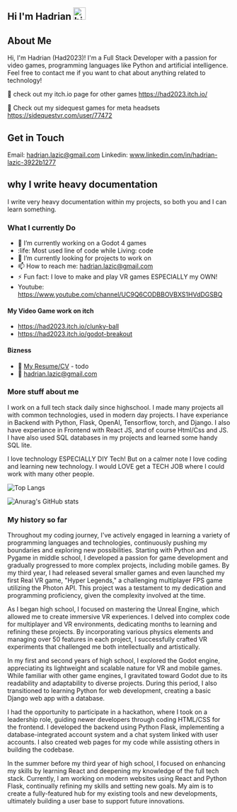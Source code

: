 ## Hi I'm Hadrian <img src="https://user-images.githubusercontent.com/1303154/88677602-1635ba80-d120-11ea-84d8-d263ba5fc3c0.gif" width="28px" height="28px" alt="hi">

## About Me
Hi, I'm Hadrian (Had2023)! I'm a Full Stack Developer with a passion for video games, programming languages like Python and artificial intelligence. Feel free to contact me if you want to chat about anything related to technology!

🚀 check out my itch.io page for other games https://had2023.itch.io/

🚀 Check out my sidequest games for meta headsets https://sidequestvr.com/user/77472

## Get in Touch
Email: hadrian.lazic@gmail.com
Linkedin: www.linkedin.com/in/hadrian-lazic-3922b1277

## why I write heavy documentation
I write very heavy documentation within my projects, so both you and I can learn something.

### What I currently Do

- 🔭 I’m currently working on a Godot 4 games
- :life: Most used line of code while Living: code
- 🤔 I’m currently looking for projects to work on
- 📫 How to reach me: hadrian.lazic@gmail.com
- ⚡ Fun fact: I love to make and play VR games ESPECIALLY my OWN!
- Youtube: https://www.youtube.com/channel/UC9Q6CODBBOVBXS1HVdDGSBQ

#### My Video Game work on itch 

- https://had2023.itch.io/clunky-ball
- https://had2023.itch.io/godot-breakout


#### Bizness
- :paperclip: [My Resume/CV](https://google.com) - todo
- :email: hadrian.lazic@gmail.com

### More stuff about me
I work on a full tech stack daily since highschool.
I made many projects all with common technologies, used in modern day projects.
I have experiance in Backend with Python, Flask, OpenAI, Tensorflow, torch, and Django.
I also have experiance in Frontend with React JS, and of course Html/Css and JS.
I have also used SQL databases in my projects and learned some handy SQL lite. 

I love technology ESPECIALLY DIY Tech! But on a calmer note I love coding and learning new technology. I would LOVE 
get a TECH JOB where I could work with many other people. 

![Top Langs](https://github-readme-stats.vercel.app/api/top-langs/?username=had2020&langs_count=5)

![Anurag's GitHub stats](https://github-readme-stats.vercel.app/api?username=had2020&show=reviews,discussions_started,discussions_answered,prs_merged,prs_merged_percentage)

### My history so far
Throughout my coding journey, I've actively engaged in learning a variety of programming languages and technologies, continuously pushing my boundaries and exploring new possibilities. Starting with Python and Pygame in middle school, I developed a passion for game development and gradually progressed to more complex projects, including mobile games. By my third year, I had released several smaller games and even launched my first Real VR game, "Hyper Legends," a challenging multiplayer FPS game utilizing the Photon API. This project was a testament to my dedication and programming proficiency, given the complexity involved at the time.

As I began high school, I focused on mastering the Unreal Engine, which allowed me to create immersive VR experiences. I delved into complex code for multiplayer and VR environments, dedicating months to learning and refining these projects. By incorporating various physics elements and managing over 50 features in each project, I successfully crafted VR experiments that challenged me both intellectually and artistically.

In my first and second years of high school, I explored the Godot engine, appreciating its lightweight and scalable nature for VR and mobile games. While familiar with other game engines, I gravitated toward Godot due to its readability and adaptability to diverse projects. During this period, I also transitioned to learning Python for web development, creating a basic Django web app with a database.

I had the opportunity to participate in a hackathon, where I took on a leadership role, guiding newer developers through coding HTML/CSS for the frontend. I developed the backend using Python Flask, implementing a database-integrated account system and a chat system linked with user accounts. I also created web pages for my code while assisting others in building the codebase.

In the summer before my third year of high school, I focused on enhancing my skills by learning React and deepening my knowledge of the full tech stack. Currently, I am working on modern websites using React and Python Flask, continually refining my skills and setting new goals. My aim is to create a fully-featured hub for my existing tools and new developments, ultimately building a user base to support future innovations.
